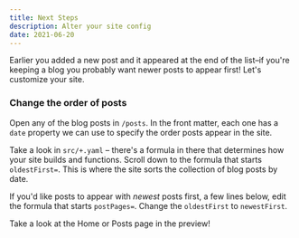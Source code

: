 ```yaml
---
title: Next Steps
description: Alter your site config
date: 2021-06-20
---
```


Earlier you added a new post and it appeared at the end of the list–if you're keeping a blog you probably want newer posts to appear first! Let's customize your site.

### Change the order of posts

Open any of the blog posts in `/posts`. In the front matter, each one has a `date` property we can use to specify the order posts appear in the site.

Take a look in `src/+.yaml` – there's a formula in there that determines how your site builds and functions. Scroll down to the formula that starts `oldestFirst=`. This is where the site sorts the collection of blog posts by date.

If you'd like posts to appear with _newest_ posts first, a few lines below, edit the formula that starts `postPages=`. Change the `oldestFirst` to `newestFirst`.

Take a look at the Home or Posts page in the preview!
